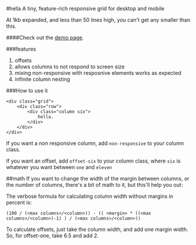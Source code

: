 #hella
A tiny, feature-rich responsive grid for desktop and mobile

At 1kb expanded, and less than 50 lines high, you can't get any smaller than this. 

####Check out the [demo page](http://codezombie.github.com/hella).

###features
 1. offsets
 2. allows columns to not respond to screen size
 3. mixing non-responsive with resposnive elements works as expected
 4. infinite column nesting
 
###How to use it
```
<div class="grid">
	<div class="row">
		<div class="column six">
			hella.
		</div>
	</div>
</div>
```

If you want a non responsive column, add `non-responsive` to your column class.

If you want an offset, add `offset-six` to your column class, where `six` is whatever you want between `one` and `eleven`

##math
If you want to change the width of the margin between columns, or the number of columns, there's a bit of math to it, but this'll help you out:

 The verbose formula for calculating column width without margins in percent is:
 
`(100 / (<max columns>/<column>)) - (( <margin> * ((<max columns>/<column>)-1) ) / (<max columns>/<column>))` 

To calculate offsets, just take the column width, and add one margin width. So, for offset-one, take 6.5 and add 2.
